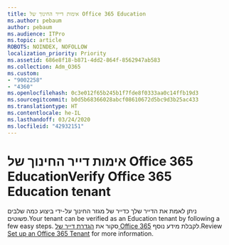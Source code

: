 ```yaml
---
title: אימות דייר החינוך של Office 365 Education
ms.author: pebaum
author: pebaum
ms.audience: ITPro
ms.topic: article
ROBOTS: NOINDEX, NOFOLLOW
localization_priority: Priority
ms.assetid: 686e8f18-b871-4dd2-864f-8562947ab583
ms.collection: Adm_O365
ms.custom:
- "9002258"
- "4360"
ms.openlocfilehash: 0c3e012f65b245b1f7fde8f0333aa0c14ffb19d3
ms.sourcegitcommit: b0d5b68366028abcf08610672d5bc9d3b25ac433
ms.translationtype: HT
ms.contentlocale: he-IL
ms.lasthandoff: 03/24/2020
ms.locfileid: "42932151"
---
```

# <a name="verify-office-365-education-tenant"></a><span data-ttu-id="f1cf4-102">אימות דייר החינוך של Office 365 Education</span><span class="sxs-lookup"><span data-stu-id="f1cf4-102">Verify Office 365 Education tenant</span></span>

<span data-ttu-id="f1cf4-103">ניתן לאמת את הדייר שלך כדייר של מגזר החינוך על-ידי ביצוע כמה שלבים פשוטים.</span><span class="sxs-lookup"><span data-stu-id="f1cf4-103">Your tenant can be verified as an Education tenant by following a few easy steps.</span></span> <span data-ttu-id="f1cf4-104">סקור את [הגדרת דייר של Office 365](https://docs.microsoft.com/microsoft-365/education/intune-edu-trial/set-up-office365-edu-tenant) לקבלת מידע נוסף.</span><span class="sxs-lookup"><span data-stu-id="f1cf4-104">Review [Set up an Office 365 Tenant](https://docs.microsoft.com/microsoft-365/education/intune-edu-trial/set-up-office365-edu-tenant) for more information.</span></span> 
